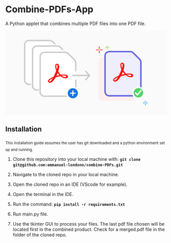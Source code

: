 # Combine-PDFs-App
A Python applet that combines multiple PDF files into one PDF file. 


![Image](combineAll.png)

## Installation


<sub> This installation guide assumes the user has git downloaded and a python environment set up and running. </sub>

1. Clone this repository into your local machine with:       **```git clone git@github.com:emmanuel-londono/combine-PDFs.git```**

2. Navigate to the cloned repo in your local machine.

3. Open the cloned repo in an IDE (VScode for example).

4. Open the terminal in the IDE.

5. Run the command: **```pip install -r requirements.txt```**

6. Run main.py file.

7. Use the tkinter GUI to process your files. The last pdf file chosen will be located first in the combined product. Check for a merged.pdf file in the folder of the cloned repo.






